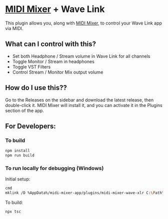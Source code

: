 # [MIDI Mixer](https://www.midi-mixer.com/) + Wave Link

This plugin allows you, along with [MIDI Mixer](https://www.midi-mixer.com/), to control your Wave Link app via MIDI.

## What can I control with this?

- Set both Headphone / Stream volume in Wave Link for all channels
- Toggle Monitor / Stream in headphones
- Toggle VST Filters
- Control Stream / Monitor Mix output volume

## How do I use this??

Go to the Releases on the sidebar and download the latest release, then double-click it. MIDI Mixer will install it, and you can activate it in the Plugins section of the app.

## For Developers:

### To build

```sh
npm install
npm run build
```

### To run locally for debugging (Windows)

Initial setup:

```sh
cmd
mklink /D %AppData%/midi-mixer-app/plugins/midi-mixer-wave-xlr C:\Path\to\this\checkout
```

To build:

```
npx tsc
```
